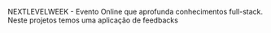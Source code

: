 NEXTLEVELWEEK -
Evento Online que aprofunda conhecimentos full-stack. Neste projetos temos uma aplicação de feedbacks
